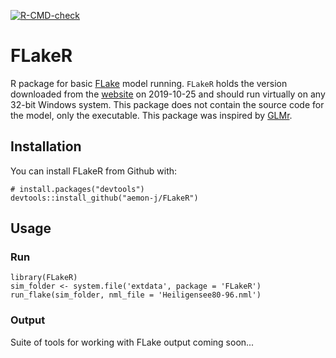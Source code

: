 <!-- badges: start -->
[![R-CMD-check](https://github.com/aemon-j/FLakeR/workflows/R-CMD-check/badge.svg)](https://github.com/aemon-j/FLakeR/actions)
<!-- badges: end -->

FLakeR
====


R package for basic [FLake](http://www.flake.igb-berlin.de/) model running. `FLakeR` holds the version downloaded from the [website](http://www.flake.igb-berlin.de/site/download) on 2019-10-25 and should run virtually on any 32-bit Windows system.  This package does not contain the source code for the model, only the executable. This package was inspired by [GLMr](https://github.com/GLEON/GLMr).

## Installation

You can install FLakeR from Github with:

```{r gh-installation, eval = FALSE}
# install.packages("devtools")
devtools::install_github("aemon-j/FLakeR")
```
## Usage

### Run

```{r example, eval=FALSE}
library(FLakeR)
sim_folder <- system.file('extdata', package = 'FLakeR')
run_flake(sim_folder, nml_file = 'Heiligensee80-96.nml')
```

### Output
Suite of tools for working with FLake output coming soon...
